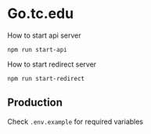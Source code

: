 # Go.tc.edu

How to start api server

```
npm run start-api
```

How to start redirect server

```
npm run start-redirect
```

## Production

Check `.env.example` for required variables
